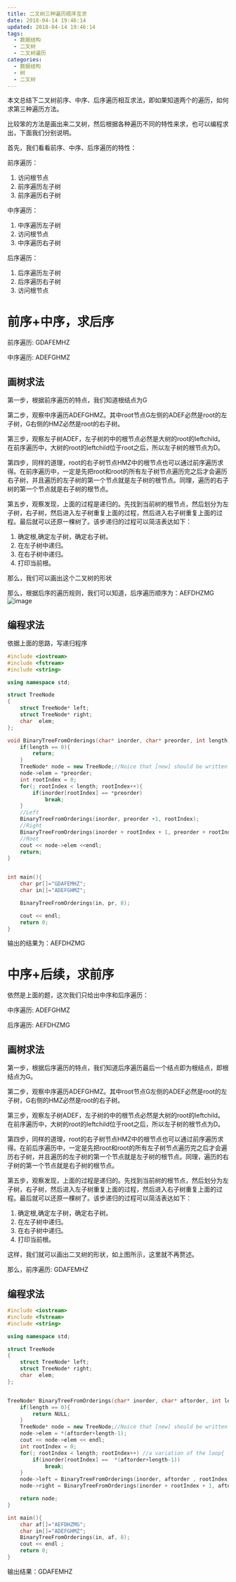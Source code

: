 ```yaml
---
title: 二叉树三种遍历顺序互求
date: 2018-04-14 19:46:14
updated: 2018-04-14 19:46:14
tags:
  - 数据结构
  - 二叉树
  - 二叉树遍历
categories: 
  - 数据结构
  - 树
  - 二叉树
---
```


本文总结下二叉树前序、中序、后序遍历相互求法，即如果知道两个的遍历，如何求第三种遍历方法。

比较笨的方法是画出来二叉树，然后根据各种遍历不同的特性来求，也可以编程求出，下面我们分别说明。

<!-- more -->

首先，我们看看前序、中序、后序遍历的特性：

前序遍历：
1. 访问根节点
2. 前序遍历左子树
3. 前序遍历右子树

中序遍历：
1. 中序遍历左子树
2. 访问根节点
3. 中序遍历右子树

后序遍历：
1. 后序遍历左子树
2. 后序遍历右子树
3. 访问根节点

# 前序+中序，求后序
前序遍历: GDAFEMHZ

中序遍历: ADEFGHMZ

## 画树求法

第一步，根据前序遍历的特点，我们知道根结点为G

第二步，观察中序遍历ADEFGHMZ。其中root节点G左侧的ADEF必然是root的左子树，G右侧的HMZ必然是root的右子树。

第三步，观察左子树ADEF，左子树的中的根节点必然是大树的root的leftchild。在前序遍历中，大树的root的leftchild位于root之后，所以左子树的根节点为D。

第四步，同样的道理，root的右子树节点HMZ中的根节点也可以通过前序遍历求得。在前序遍历中，一定是先把root和root的所有左子树节点遍历完之后才会遍历右子树，并且遍历的左子树的第一个节点就是左子树的根节点。同理，遍历的右子树的第一个节点就是右子树的根节点。

第五步，观察发现，上面的过程是递归的。先找到当前树的根节点，然后划分为左子树，右子树，然后进入左子树重复上面的过程，然后进入右子树重复上面的过程。最后就可以还原一棵树了。该步递归的过程可以简洁表达如下：

1. 确定根,确定左子树，确定右子树。
2. 在左子树中递归。
3. 在右子树中递归。
4. 打印当前根。

那么，我们可以画出这个二叉树的形状


那么，根据后序的遍历规则，我们可以知道，后序遍历顺序为：AEFDHZMG
![image](https://pic.winsky.wang/images/2018/04/14/21.png)

## 编程求法
依据上面的思路，写递归程序
```C++
#include <iostream>
#include <fstream>
#include <string>

using namespace std;

struct TreeNode
{
    struct TreeNode* left;
    struct TreeNode* right;
    char  elem;
};

void BinaryTreeFromOrderings(char* inorder, char* preorder, int length){
    if(length == 0){
        return;
    }
    TreeNode* node = new TreeNode;//Noice that [new] should be written out.
    node->elem = *preorder;
    int rootIndex = 0;
    for(; rootIndex < length; rootIndex++){
        if(inorder[rootIndex] == *preorder)
            break;
    }
    //Left
    BinaryTreeFromOrderings(inorder, preorder +1, rootIndex);
    //Right
    BinaryTreeFromOrderings(inorder + rootIndex + 1, preorder + rootIndex + 1, length - (rootIndex + 1));
    //Root
    cout << node->elem <<endl;
    return;
}


int main(){
    char pr[]="GDAFEMHZ";
    char in[]="ADEFGHMZ";

    BinaryTreeFromOrderings(in, pr, 8);

    cout << endl;
    return 0;
}

```

输出的结果为：AEFDHZMG

# 中序+后续，求前序
依然是上面的题，这次我们只给出中序和后序遍历：

中序遍历: ADEFGHMZ

后序遍历: AEFDHZMG

## 画树求法

第一步，根据后序遍历的特点，我们知道后序遍历最后一个结点即为根结点，即根结点为G。

第二步，观察中序遍历ADEFGHMZ。其中root节点G左侧的ADEF必然是root的左子树，G右侧的HMZ必然是root的右子树。

第三步，观察左子树ADEF，左子树的中的根节点必然是大树的root的leftchild。在前序遍历中，大树的root的leftchild位于root之后，所以左子树的根节点为D。

第四步，同样的道理，root的右子树节点HMZ中的根节点也可以通过前序遍历求得。在前后序遍历中，一定是先把root和root的所有左子树节点遍历完之后才会遍历右子树，并且遍历的左子树的第一个节点就是左子树的根节点。同理，遍历的右子树的第一个节点就是右子树的根节点。

第五步，观察发现，上面的过程是递归的。先找到当前树的根节点，然后划分为左子树，右子树，然后进入左子树重复上面的过程，然后进入右子树重复上面的过程。最后就可以还原一棵树了。该步递归的过程可以简洁表达如下：
1. 确定根,确定左子树，确定右子树。
2. 在左子树中递归。
3. 在右子树中递归。
4. 打印当前根。

这样，我们就可以画出二叉树的形状，如上图所示，这里就不再赘述。

那么，前序遍历: GDAFEMHZ

## 编程求法
```C++
#include <iostream>
#include <fstream>
#include <string>

using namespace std;

struct TreeNode
{
    struct TreeNode* left;
    struct TreeNode* right;
    char  elem;
};


TreeNode* BinaryTreeFromOrderings(char* inorder, char* aftorder, int length){
    if(length == 0){
        return NULL;
    }
    TreeNode* node = new TreeNode;//Noice that [new] should be written out.
    node->elem = *(aftorder+length-1);
    cout << node->elem << endl;
    int rootIndex = 0;
    for(; rootIndex < length; rootIndex++) //a variation of the loop{
        if(inorder[rootIndex] ==  *(aftorder+length-1))
            break;
    }
    node->left = BinaryTreeFromOrderings(inorder, aftorder , rootIndex);
    node->right = BinaryTreeFromOrderings(inorder + rootIndex + 1, aftorder + rootIndex , length - (rootIndex + 1));

    return node;
}

int main(){
    char af[]="AEFDHZMG";
    char in[]="ADEFGHMZ";
    BinaryTreeFromOrderings(in, af, 8);
    cout << endl ;
    return 0;
}

```

输出结果：GDAFEMHZ